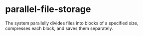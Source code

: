 # parallel-file-storage
The system parallelly divides files into blocks of a specified size, compresses each block, and saves them separately.
